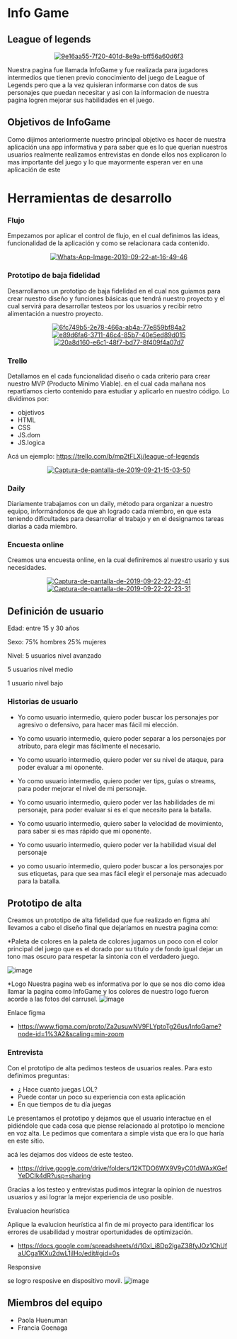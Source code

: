 # Info Game

  

## League of legends

<center><a href="https://imgbb.com/"><img src="https://i.ibb.co/XJfw8mC/9e16aa55-7f20-401d-8e9a-bff56a60d6f3.jpg" alt="9e16aa55-7f20-401d-8e9a-bff56a60d6f3" border="0"></a></center>

Nuestra pagina fue llamada InfoGame y fue realizada para jugadores intermedios que tienen previo conocimiento del juego de League of Legends pero que a la vez quisieran informarse con datos de sus personajes que puedan necesitar y asi con la informacion de nuestra pagina logren mejorar sus habilidades en el juego.

## Objetivos de InfoGame

  

Como dijimos anteriormente nuestro principal objetivo es hacer de nuestra aplicación una app informativa y para saber que es lo que querían nuestros usuarios realmente realizamos entrevistas en donde ellos nos explicaron lo mas importante del juego y lo que mayormente esperan ver en una aplicación de este

# Herramientas de desarrollo
### Flujo
  Empezamos por aplicar el control de flujo, en el cual definimos las ideas, funcionalidad de la aplicación y como se relacionara cada contenido.
<center><a href="https://ibb.co/FXs6bCP"><img src="https://i.ibb.co/KDN6jS1/Whats-App-Image-2019-09-22-at-16-49-46.jpg" alt="Whats-App-Image-2019-09-22-at-16-49-46" border="0"></a></center>

### Prototipo de baja fidelidad

Desarrollamos un prototipo de baja fidelidad en el cual nos guiamos para crear nuestro diseño y funciones básicas que tendrá nuestro proyecto y el cual servirá para desarrollar testeos por los usuarios y recibir retro alimentación a nuestro proyecto.

<center><a href="https://ibb.co/7ktRbgh"><img src="https://i.ibb.co/1zGdbsc/6fc749b5-2e78-466a-ab4a-77e859bf84a2.jpg" alt="6fc749b5-2e78-466a-ab4a-77e859bf84a2" border="0"></a></center>
<center><a href="https://ibb.co/0GRgGJy"><img src="https://i.ibb.co/z4Ty4fV/e89d6fa6-3711-46c4-85b7-40e5ed89d015.jpg" alt="e89d6fa6-3711-46c4-85b7-40e5ed89d015" border="0"></a></center>
<center><a href="https://ibb.co/tDR6gqV"><img src="https://i.ibb.co/M7dHrcF/20a8d160-e6c1-48f7-bd77-8f409f4a07d7.jpg" alt="20a8d160-e6c1-48f7-bd77-8f409f4a07d7" border="0"></a></center>

### Trello
Detallamos en el cada funcionalidad diseño o cada criterio para crear nuestro MVP (Producto Mínimo Viable). en el cual cada mañana nos repartíamos cierto contenido para estudiar y  aplicarlo en nuestro código.
Lo dividimos por:
* objetivos 
* HTML
* CSS
* JS.dom
* JS.logica

Acá un ejemplo:
https://trello.com/b/mp2tFLXj/league-of-legends
<center><a href="https://ibb.co/hL4WpPP"><img src="https://i.ibb.co/ckZFzGG/Captura-de-pantalla-de-2019-09-21-15-03-50.png" alt="Captura-de-pantalla-de-2019-09-21-15-03-50" border="0"></a></center>

### Daily

Diariamente trabajamos con un daily,  método para organizar a nuestro equipo, informándonos de que ah logrado cada miembro, en que esta teniendo dificultades para desarrollar el trabajo y en el designamos tareas diarias a cada miembro.

### Encuesta online
Creamos una encuesta online, en la cual definiremos al nuestro usario y sus necesidades.

<center><a href="https://imgbb.com/"><img src="https://i.ibb.co/RBRGZ7w/Captura-de-pantalla-de-2019-09-22-22-22-41.png" alt="Captura-de-pantalla-de-2019-09-22-22-22-41" border="0"></a></center>
<center><a href="https://imgbb.com/"><img src="https://i.ibb.co/48KX8YG/Captura-de-pantalla-de-2019-09-22-22-23-31.png" alt="Captura-de-pantalla-de-2019-09-22-22-23-31" border="0"></a></center>

## Definición de usuario

  

Edad: entre 15 y 30 años

Sexo: 75% hombres 25% mujeres

Nivel: 5 usuarios nivel avanzado

5 usuarios nivel medio

1 usuario nivel bajo


### Historias de usuario


* Yo como usuario intermedio, quiero poder buscar los personajes por agresivo o defensivo, para hacer mas fácil mi elección.

* Yo como usuario intermedio, quiero poder separar a los personajes por atributo, para elegir mas fácilmente el necesario.

* Yo como usuario intermedio, quiero poder ver su nivel de ataque, para poder evaluar a mi oponente.

* Yo como usuario intermedio, quiero poder ver tips, guías o streams, para poder mejorar el nivel de mi personaje.

* Yo como usuario intermedio, quiero poder ver las habilidades de mi personaje, para poder evaluar si es el que necesito para la batalla.

* Yo como usuario intermedio, quiero saber la velocidad de movimiento, para saber si es mas rápido que mi oponente.

* Yo como usuario intermedio, quiero poder ver la habilidad visual del personaje

* yo como usuario intermedio, quiero poder buscar a los personajes por sus etiquetas, para que sea mas fácil elegir el personaje mas adecuado para la batalla.


## Prototipo de alta 
Creamos un prototipo de alta fidelidad que fue realizado en figma ahí llevamos a cabo el diseño final que dejaríamos en nuestra pagina como:

*Paleta de colores
en la paleta de colores jugamos un poco con el color principal del juego que es el dorado por su titulo y de fondo igual dejar un tono mas oscuro para respetar la sintonia con el verdadero juego.

![image](https://i.ibb.co/Sd6rsvw/Captura-de-pantalla-de-2019-09-22-13-27-20.png)



*Logo
Nuestra pagina web es informativa por lo que se nos dio como idea llamar la pagina como InfoGame y los colores de nuestro logo fueron acorde a las fotos del carrusel.
![image](https://i.ibb.co/7jMLwkC/Captura-de-pantalla-de-2019-09-22-14-25-36.png)


  

Enlace  figma
* https://www.figma.com/proto/Za2usuwNV9FLYptoTg26us/InfoGame?node-id=1%3A2&scaling=min-zoom

### Entrevista
Con el prototipo de alta pedimos testeos de usuarios reales.
Para esto definimos preguntas:
* ¿ Hace cuanto juegas LOL?
* Puede contar un poco su experiencia con esta aplicación
* En que tiempos de tu día juegas 

Le presentamos el prototipo y dejamos que el usuario interactue en el pidiéndole que cada cosa que piense relacionado al prototipo lo mencione en voz alta.
Le pedimos que comentara a simple vista que era lo que haría en este sitio.

acá les dejamos dos vídeos de este testeo.

* https://drive.google.com/drive/folders/12KTDO6WX9V9yC01dWAxKGefYeDCIk4dR?usp=sharing

Gracias a los testeo y entrevistas pudimos integrar la opinion de nuestros usuarios y asi lograr la mejor experiencia de uso posible.


Evaluacion heurística

Aplique la evalucion heurística al fin de mi proyecto para identificar los errores de usabilidad y mostrar oportunidades de optimización.

* https://docs.google.com/spreadsheets/d/1Gxl_i8Dp2lgaZ38fyJOz1ChUfaUCga1KXu2dwL1jIHo/edit#gid=0s

Responsive

 se logro resposive en dispositivo movil.
![image](https://i.ibb.co/RvLZnCq/Captura-de-pantalla-de-2019-09-30-13-09-27.png) 

## Miembros del equipo

* Paola Huenuman
* Francia Goenaga